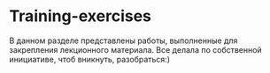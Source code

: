 # Training-exercises
В данном разделе представлены работы, выполненные для закрепления лекционного материала. Все делала по собственной инициативе, чтоб вникнуть, разобраться:)
